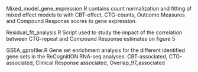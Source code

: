 Mixed_model_gene_expression.R contains count normalization and fitting of mixed effect models to with CBT-effect, 
CTG-counts, Outcome Measures and Compound Response scores to gene expression.

Residual_fit_analysis.R Script used to study the impact of the correlation between CTG-repeat and Compound Response estimates
on figure 5

GSEA_gprofiler.R Gene set enrichment analysis for the different identified gene sets in the ReCognitION RNA-seq analyses:
CBT-associated, CTG-associated, Clinical Response associated, Overlap_97_associated
